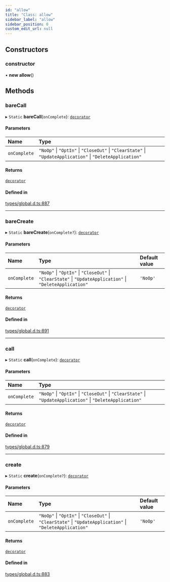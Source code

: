 ```yaml
---
id: "allow"
title: "Class: allow"
sidebar_label: "allow"
sidebar_position: 0
custom_edit_url: null
---
```


## Constructors

### constructor

• **new allow**()

## Methods

### bareCall

▸ `Static` **bareCall**(`onComplete`): [`decorator`](../modules.md#decorator)

#### Parameters

| Name | Type |
| :------ | :------ |
| `onComplete` | ``"NoOp"`` \| ``"OptIn"`` \| ``"CloseOut"`` \| ``"ClearState"`` \| ``"UpdateApplication"`` \| ``"DeleteApplication"`` |

#### Returns

[`decorator`](../modules.md#decorator)

#### Defined in

[types/global.d.ts:887](https://github.com/algorand-devrel/tealscript/blob/1f4f83a/types/global.d.ts#L887)

___

### bareCreate

▸ `Static` **bareCreate**(`onComplete?`): [`decorator`](../modules.md#decorator)

#### Parameters

| Name | Type | Default value |
| :------ | :------ | :------ |
| `onComplete` | ``"NoOp"`` \| ``"OptIn"`` \| ``"CloseOut"`` \| ``"ClearState"`` \| ``"UpdateApplication"`` \| ``"DeleteApplication"`` | `'NoOp'` |

#### Returns

[`decorator`](../modules.md#decorator)

#### Defined in

[types/global.d.ts:891](https://github.com/algorand-devrel/tealscript/blob/1f4f83a/types/global.d.ts#L891)

___

### call

▸ `Static` **call**(`onComplete`): [`decorator`](../modules.md#decorator)

#### Parameters

| Name | Type |
| :------ | :------ |
| `onComplete` | ``"NoOp"`` \| ``"OptIn"`` \| ``"CloseOut"`` \| ``"ClearState"`` \| ``"UpdateApplication"`` \| ``"DeleteApplication"`` |

#### Returns

[`decorator`](../modules.md#decorator)

#### Defined in

[types/global.d.ts:879](https://github.com/algorand-devrel/tealscript/blob/1f4f83a/types/global.d.ts#L879)

___

### create

▸ `Static` **create**(`onComplete?`): [`decorator`](../modules.md#decorator)

#### Parameters

| Name | Type | Default value |
| :------ | :------ | :------ |
| `onComplete` | ``"NoOp"`` \| ``"OptIn"`` \| ``"CloseOut"`` \| ``"ClearState"`` \| ``"UpdateApplication"`` \| ``"DeleteApplication"`` | `'NoOp'` |

#### Returns

[`decorator`](../modules.md#decorator)

#### Defined in

[types/global.d.ts:883](https://github.com/algorand-devrel/tealscript/blob/1f4f83a/types/global.d.ts#L883)
